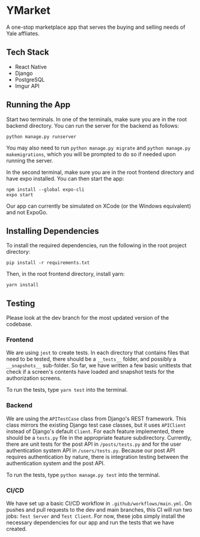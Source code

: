 # YMarket

A one-stop marketplace app that serves the buying and selling needs of Yale affliates.

## Tech Stack

- React Native
- Django
- PostgreSQL
- Imgur API

## Running the App

Start two terminals. In one of the terminals, make sure you are in the root backend directory. You can run the server for the backend as follows:

```
python manage.py runserver
```

You may also need to run `python manage.py migrate` and `python manage.py makemigrations`, which you will be prompted to do so if needed upon running the server.

In the second terminal, make sure you are in the root frontend directory and have expo installed. You can then start the app:
```
npm install --global expo-cli
expo start
```
Our app can currently be simulated on XCode (or the Windows equivalent) and not ExpoGo. 

## Installing Dependencies

To install the required dependencies, run the following in the root project directory:
```
pip install -r requirements.txt
```

Then, in the root frontend directory, install yarn:
```
yarn install
```

## Testing

Please look at the dev branch for the most updated version of the codebase.

### Frontend

We are using `jest` to create tests. In each directory that contains files that need to be tested, there should be a `__tests__` folder, and possibly a `__snapshots__` sub-folder. So far, we have written a few basic unittests that check if a screen's contents have loaded and snapshot tests for the authorization screens.

To run the tests, type `yarn test` into the terminal.

### Backend

We are using the `APITestCase` class from Django's REST framework. This class mirrors the existing Django test case classes, but it uses `APIClient` instead of Django's default `Client`. For each feature implemented, there should be a `tests.py` file in the appropriate feature subdirectory. Currently, there are unit tests for the post API in `/posts/tests.py` and for the user authentication system API in `/users/tests.py`. Because our post API requires authentication by nature, there is integration testing between the authentication system and the post API.

To run the tests, type `python manage.py test` into the terminal.

### CI/CD

We have set up a basic CI/CD workflow in `.github/workflows/main.yml`. On pushes and pull requests to the dev and main branches, this CI will run two jobs: `Test Server` and `Test Client`. For now, these jobs simply install the necessary dependencies for our app and run the tests that we have created.
